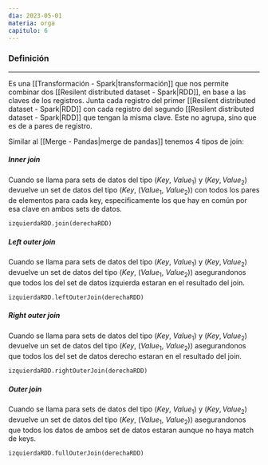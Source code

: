 ```yaml
---
dia: 2023-05-01
materia: orga
capitulo: 6
---
```

### Definición
---
Es una [[Transformación - Spark|transformación]] que nos permite combinar dos [[Resilent distributed dataset - Spark|RDD]], en base a las claves de los registros. Junta cada registro del primer [[Resilent distributed dataset - Spark|RDD]] con cada registro del segundo [[Resilent distributed dataset - Spark|RDD]] que tengan la misma clave. Este no agrupa, sino que es de a pares de registro.

Similar al [[Merge - Pandas|merge de pandas]] tenemos 4 tipos de join:

##### Inner join
Cuando se llama para sets de datos del tipo $(Key,~Value_1)$ y $(Key, Value_2)$ devuelve un set de datos del tipo $(Key,~(Value_1,~Value_2))$ con todos los pares de elementos para cada key, especificamente los que hay en común por esa clave en ambos sets de datos.

``` python
izquierdaRDD.join(derechaRDD)
```

##### Left outer join
Cuando se llama para sets de datos del tipo $(Key,~Value_1)$ y $(Key, Value_2)$ devuelve un set de datos del tipo $(Key,~(Value_1,~Value_2))$ asegurandonos que todos los del set de datos izquierda estaran en el resultado del join.

``` python
izquierdaRDD.leftOuterJoin(derechaRDD)
```

##### Right outer join
Cuando se llama para sets de datos del tipo $(Key,~Value_1)$ y $(Key, Value_2)$ devuelve un set de datos del tipo $(Key,~(Value_1,~Value_2))$ asegurandonos que todos los del set de datos derecho estaran en el resultado del join.

``` python
izquierdaRDD.rightOuterJoin(derechaRDD)
```

##### Outer join
Cuando se llama para sets de datos del tipo $(Key,~Value_1)$ y $(Key, Value_2)$ devuelve un set de datos del tipo $(Key,~(Value_1,~Value_2))$ asegurandonos que todos los datos de ambos set de datos estaran aunque no haya match de keys.

``` python
izquierdaRDD.fullOuterJoin(derechaRDD)
```